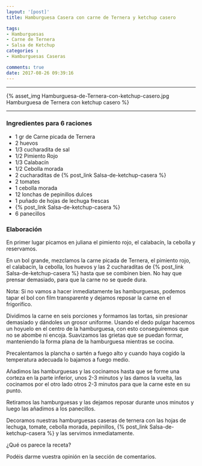 ```yaml
---
layout: '[post]'
title: Hamburguesa Casera con carne de Ternera y ketchup casero

tags:
- Hamburguesas
- Carne de Ternera
- Salsa de Ketchup
categories :
- Hamburguesas Caseras

comments: true
date: 2017-08-26 09:39:16
---
```

---
{% asset_img Hamburguesa-de-Ternera-con-ketchup-casero.jpg Hamburguesa de Ternera con ketchup casero %}


---


### Ingredientes para 6 raciones

- 1 gr de Carne picada de Ternera
- 2 huevos
- 1/3 cucharadita de sal
- 1/2 Pimiento Rojo
- 1/3 Calabacín
- 1/2 Cebolla morada
- 2 cucharaditas de {% post_link Salsa-de-ketchup-casera %}
- 2 tomates
- 1 cebolla morada
- 12 lonchas de pepinillos dulces
- 1 puñado de hojas de lechuga frescas
- {% post_link Salsa-de-ketchup-casera %}
- 6 panecillos

### Elaboración

En primer lugar picamos en juliana el pimiento rojo, el calabacín, la cebolla y reservamos.

En un bol grande, mezclamos la carne picada de Ternera, el pimiento rojo, el calabacín, la cebolla, los huevos y las 2 cucharaditas de {% post_link Salsa-de-ketchup-casera %} hasta que se combinen bien. No hay que prensar demasiado, para que la carne no se quede dura.

Nota: Si no vamos a hacer inmediatamente las hamburguesas, podemos tapar el bol con film transparente y dejamos reposar la carne en el frigorífico.

Dividimos la carne en seis porciones y formamos las tortas, sin presionar demasiado y dándoles un grosor uniforme. Usando el dedo pulgar hacemos un hoyuelo en el centro de la hamburguesa, con esto conseguiremos que no se abombe ni encoja.
Suavizamos las grietas que se puedan formar, manteniendo la forma plana de la hamburguesa mientras se cocina.

Precalentamos la plancha o sartén a fuego alto y cuando haya cogido la temperatura adecuada lo bajamos a fuego medio.

Añadimos las hamburguesas y las cocinamos hasta que se forme una corteza en la parte inferior,  unos
2-3 minutos y las damos la vuelta, las cocinamos por el otro lado otros 2-3 minutos para que la carne este en su punto.

Retiramos las hamburguesas y las dejamos reposar durante unos minutos y luego las añadimos a los panecillos.

Decoramos nuestras hamburguesas caseras de ternera con las hojas de lechuga, tomate, cebolla morada, pepinillos, {% post_link Salsa-de-ketchup-casera %} y las servimos inmediatamente.


¿Qué os parece la receta?

Podéis darme vuestra opinión en la sección de comentarios.
